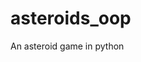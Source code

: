 # asteroids_oop

<!--
#groups
Games

#languages
Python

#frames and libs
Pygame

-->

An asteroid game in python
